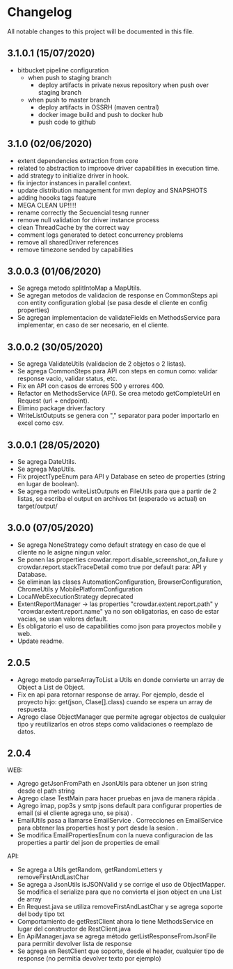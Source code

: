 # Changelog 
All notable changes to this project will be documented in this file.

## 3.1.0.1 (15/07/2020)
* bitbucket pipeline configuration
  - when push to staging branch
    - deploy artifacts in private nexus repository when push over staging branch
  - when push to master branch  
    - deploy artifacts in OSSRH (maven central)
    - docker image build and push to docker hub
    - push code to github
  
## 3.1.0 (02/06/2020)

* extent dependencies extraction from core
* related to abstraction to improove driver capabilities in execution time.
* add strategy to initialize driver in hook.
* fix injector instances in parallel context.
* update distribution management for mvn deploy and SNAPSHOTS
* adding hoooks tags feature
* MEGA CLEAN UP!!!!!
* rename correctly the Secuencial tesng runner
* remove null validation for driver instance process
* clean ThreadCache by the correct way
* comment logs generated to detect concurrency problems
* remove all sharedDriver references
* remove timezone sended by capabilities

## 3.0.0.3 (01/06/2020)

* Se agrega metodo splitIntoMap a MapUtils.
* Se agregan metodos de validacion de response en CommonSteps api con entity configuration global (se pasa desde el cliente en config properties)
* Se agregan implementacion de validateFields en MethodsService para implementar, en caso de ser necesario, en el cliente.

## 3.0.0.2 (30/05/2020)

* Se agrega ValidateUtils (validacion de 2 objetos o 2 listas).
* Se agrega CommonSteps para API con steps en comun como: validar response vacio, validar status, etc.
* Fix en API con casos de errores 500 y errores 400.
* Refactor en MethodsService (API). Se crea metodo getCompleteUrl en Request (url + endpoint).
* Elimino package driver.factory
* WriteListOutputs se genera con "," separator para poder importarlo en excel como csv.

## 3.0.0.1 (28/05/2020)

* Se agrega DateUtils.
* Se agrega MapUtils.
* Fix projectTypeEnum para API y Database en seteo de properties (string en lugar de boolean).
* Se agrega metodo writeListOutputs en FileUtils para que a partir de 2 listas, se escriba el output en archivos txt (esperado vs actual) en target/output/

## 3.0.0 (07/05/2020)

* Se agrega NoneStrategy como default strategy en caso de que el cliente no le asigne ningun valor.
* Se ponen las properties crowdar.report.disable_screenshot_on_failure y crowdar.report.stackTraceDetail como true por default para: API y Database.
* Se eliminan las clases AutomationConfiguration, BrowserConfiguration, ChromeUtils y MobilePlatformConfiguration
* LocalWebExecutionStrategy deprecated
* ExtentReportManager -> las properties "crowdar.extent.report.path" y "crowdar.extent.report.name" ya no son obligatorias, en caso de estar vacias, se usan valores default.
* Es obligatorio el uso de capabilities como json para proyectos mobile y web.
* Update readme.

## 2.0.5
 
* Agrego metodo parseArrayToList a Utils en donde convierte un array de Object a List de Object.
* Fix en api para retornar response de array. Por ejemplo, desde el proyecto hijo: get(json, Clase[].class) cuando se espera un array de respuesta.
* Agrego clase ObjectManager que permite agregar objectos de cualquier tipo y reutilizarlos en otros steps como validaciones o reemplazo de datos. 

## 2.0.4

WEB:

* Agrego getJsonFromPath en JsonUtils para obtener un json string desde el path string
* Agrego clase TestMain para hacer pruebas en java de manera rápida .
* Agrego imap, pop3s y smtp jsons default para configurar properties de email (si el cliente agrega uno, se pisa) .
* EmailUtils pasa a llamarse EmailService . Correcciones en EmailService para obtener las properties host y port desde la sesion .
* Se modifica EmailPropertiesEnum con la nueva configuracion de las properties a partir del json de properties de email

API:

* Se agrega a Utils getRandom, getRandomLetters y removeFirstAndLastChar
* Se agrega a JsonUtils isJSONValid y se corrige el uso de ObjectMapper. Se modifica el serialize para que no convierta el json object en una List de array
* En Request.java se utiliza removeFirstAndLastChar y se agrega soporte del body tipo txt
* Comportamiento de getRestClient ahora lo tiene MethodsService en lugar del constructor de RestClient.java
* En ApiManager.java se agrega método getListResponseFromJsonFile para permitir devolver lista de response
* Se agrega en RestClient que soporte, desde el header, cualquier tipo de response (no permitía devolver texto por ejemplo)
